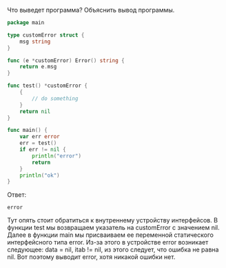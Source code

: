 Что выведет программа? Объяснить вывод программы.

```go
package main

type customError struct {
	msg string
}

func (e *customError) Error() string {
	return e.msg
}

func test() *customError {
	{
		// do something
	}
	return nil
}

func main() {
	var err error
	err = test()
	if err != nil {
		println("error")
		return
	}
	println("ok")
}
```

Ответ:
```
error
```
Тут опять стоит обратиться к внутреннему устройству интерфейсов. В функции test мы возвращаем указатель на customError с значением nil. Далее в функции main мы присваиваем ее переменной статического интерфейсного типа error. Из-за этого в устройстве error возникает следующее: data = nil, itab != nil, из этого следует, что ошибка не равна nil. Вот поэтому выводит error, хотя никакой ошибки нет.